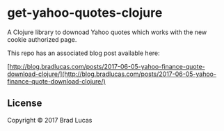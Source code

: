 # get-yahoo-quotes-clojure

A Clojure library to downoad Yahoo quotes which works with the new cookie authorized page.

This repo has an associated blog post available here:

[http://blog.bradlucas.com/posts/2017-06-05-yahoo-finance-quote-download-clojure/](http://blog.bradlucas.com/posts/2017-06-05-yahoo-finance-quote-download-clojure/)


## License

Copyright © 2017 Brad Lucas

